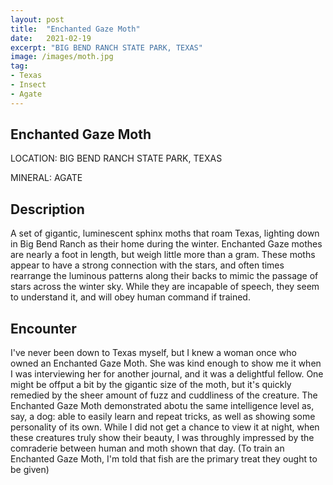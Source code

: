 ```yaml
---
layout: post
title:  "Enchanted Gaze Moth"
date:   2021-02-19
excerpt: "BIG BEND RANCH STATE PARK, TEXAS"
image: /images/moth.jpg
tag:
- Texas
- Insect
- Agate
---
```


## Enchanted Gaze Moth

LOCATION: BIG BEND RANCH STATE PARK, TEXAS

MINERAL: AGATE

## Description

A set of gigantic, luminescent sphinx moths that roam Texas, lighting down in Big Bend Ranch as their home during the winter. Enchanted Gaze mothes are nearly a foot in length, but weigh little more than a gram. These moths appear to have a strong connection with the stars, and often times rearrange the luminous patterns along their backs to mimic the passage of stars across the winter sky. While they are incapable of speech, they seem to understand it, and will obey human command if trained.


## Encounter
I've never been down to Texas myself, but I knew a woman once who owned an Enchanted Gaze Moth. She was kind enough to show me it when I was interviewing her for another journal, and it was a delightful fellow. One might be offput a bit by the gigantic size of the moth, but it's quickly remedied by the sheer amount of fuzz and cuddliness of the creature. The Enchanted Gaze Moth demonstrated abotu the same intelligence level as, say, a dog: able to easily learn and repeat tricks, as well as showing some personality of its own. While I did not get a chance to view it at night, when these creatures truly show their beauty, I was throughly impressed by the comraderie between human and moth shown that day. (To train an Enchanted Gaze Moth, I'm told that fish are the primary treat they ought to be given)
